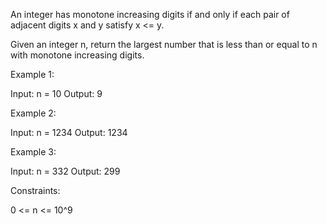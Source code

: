An integer has monotone increasing digits if and only if each pair of
adjacent digits x and y satisfy x <= y.

Given an integer n, return the largest number that is less than or equal to n
with monotone increasing digits.


Example 1:


Input: n = 10
Output: 9


Example 2:


Input: n = 1234
Output: 1234


Example 3:


Input: n = 332
Output: 299



Constraints:


0 <= n <= 10^9




